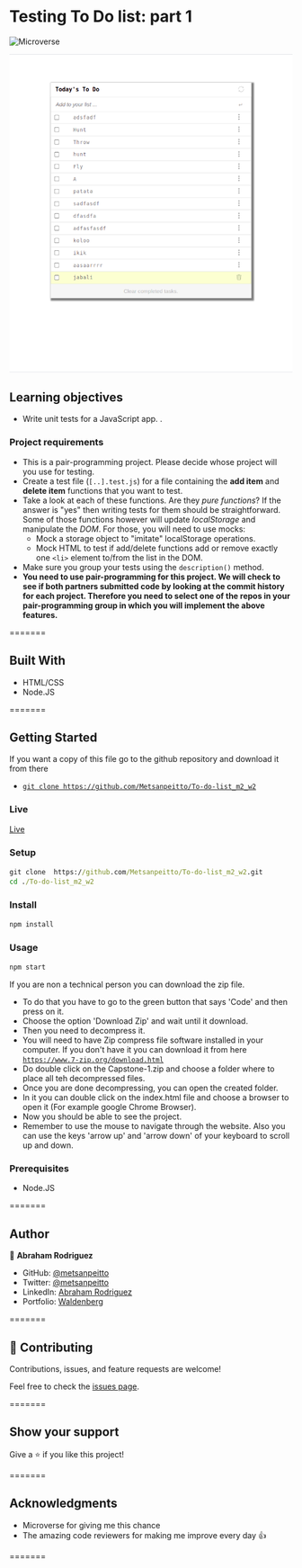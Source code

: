 # Testing To Do list: part 1

![Microverse](https://img.shields.io/badge/Microverse-blueviolet)

![Alt text](screenshot.png?raw=true 'Screenshot')

## Learning objectives

- Write unit tests for a JavaScript app.
.

### Project requirements
- This is a pair-programming project. Please decide whose project will you use for testing.
- Create a test file (`[..].test.js`) for a file containing the **add item** and **delete item**  functions that you want to test.
- Take a look at each of these functions. Are they *pure functions*? If the answer is "yes" then writing tests for them should be straightforward. Some of those functions however will update *localStorage* and manipulate the *DOM*. For those, you will need to use mocks:
  - Mock a storage object to "imitate" localStorage operations.
  - Mock HTML to test if add/delete functions add or remove exactly one `<li>` element to/from the list in the DOM.
- Make sure you group your tests using the `description()` method.
-  **You need to use pair-programming for this project. We will check to see if both partners submitted code by looking at the commit history for each project.  Therefore you need to select one of the repos in your pair-programming group in which you will implement the above features.**


=======

## Built With 

- HTML/CSS
- Node.JS

=======

## Getting Started

If you want a copy of this file go to the github repository and download it from there

- [`git clone https://github.com/Metsanpeitto/To-do-list_m2_w2`](https://github.com/Metsanpeitto/To-do-list_m2_w2)


### Live

[Live](https://metsanpeitto.github.io/To-do-list_m2_w2/)


### Setup

```cmd
git clone  https://github.com/Metsanpeitto/To-do-list_m2_w2.git
cd ./To-do-list_m2_w2
```

### Install

```cmd
npm install
```

### Usage

```cmd
npm start
```


If you are non a technical person you can download the zip file.

- To do that you have to go to the green button that says 'Code' and then press on it.
- Choose the option 'Download Zip' and wait until it download.
- Then you need to decompress it.
- You will need to have Zip compress file software installed in your computer. If you don't have it you can download it from here
  [`https://www.7-zip.org/download.html`](https://www.7-zip.org/download.html)
- Do double click on the Capstone-1.zip and choose a folder where to place all teh decompressed files.
- Once you are done decompressing, you can open the created folder.
- In it you can double click on the index.html file and choose a browser to open it (For example google Chrome Browser).
- Now you should be able to see the project.
- Remember to use the mouse to navigate through the website. Also you can use the keys 'arrow up' and 'arrow down' of your keyboard
  to scroll up and down.


### Prerequisites

- Node.JS

=======

## Author

👤 **Abraham Rodriguez**

- GitHub: [@metsanpeitto](https://github.com/Metsanpeitto)
- Twitter: [@metsanpeitto](https://twitter.com/home)
- LinkedIn: [Abraham Rodriguez](https://www.linkedin.com/in/abraham-rodriguez-3283a319a/)
- Portfolio: [Waldenberg](https://portfolio.waldenberginc.com)

=======

## 🤝 Contributing

Contributions, issues, and feature requests are welcome!

Feel free to check the [issues page](../../issues/).

=======

## Show your support

Give a ⭐️ if you like this project!

=======

## Acknowledgments

- Microverse for giving me this chance
- The amazing code reviewers for making me improve every day :thumbsup:

=======

